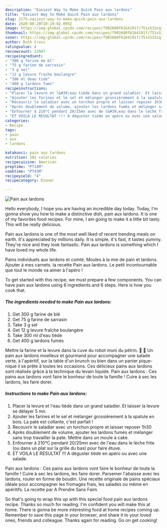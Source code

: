 ```yaml
---
description: "Easiest Way to Make Quick Pain aux lardons"
title: "Easiest Way to Make Quick Pain aux lardons"
slug: 2175-easiest-way-to-make-quick-pain-aux-lardons
date: 2020-08-20T10:19:02.095Z
image: https://img-global.cpcdn.com/recipes/f902680f6164191f/751x532cq70/pain-aux-lardons-photo-principale-de-la-recette.jpg
thumbnail: https://img-global.cpcdn.com/recipes/f902680f6164191f/751x532cq70/pain-aux-lardons-photo-principale-de-la-recette.jpg
cover: https://img-global.cpcdn.com/recipes/f902680f6164191f/751x532cq70/pain-aux-lardons-photo-principale-de-la-recette.jpg
author: Ruth Cross
ratingvalue: 4
reviewcount: 22947
recipeingredient:
- "300 g farine de bl"
- "75 g farine de sarrasin"
- "3 g sel"
- "12 g levure frache boulangre"
- "300 ml deau tide"
- "400 g lardons fums"
recipeinstructions:
- "Placer la levure et l&#39;eau tiède dans un grand saladier. Et laisser la levure se délayer 5 mn."
- "Ajouter les farines et le sel et mélanger grossièrement à la spatule en bois. La pate est collante, c&#39;est parfait !"
- "Recouvrir le saladier avec un torchon propre et laisser reposer 1h30"
- "Après doublement de volume, ajouter les lardons fumés et mélanger sans trop travailler la pate. Mettre dans un moule à cake."
- "Enfourner à 210°C pendant 20/25mn avec de l&#39;eau dans le lèche frite (ou dans un plat sur la grille du bas) pour faire étuve."
- "ET VOILA LE RESULTAT !!! A déguster tiède en apéro ou avec une salade."
categories:
- Recipe
tags:
- pain
- aux
- lardons

katakunci: pain aux lardons 
nutrition: 102 calories
recipecuisine: American
preptime: "PT14M"
cooktime: "PT43M"
recipeyield: "4"
recipecategory: Dinner

---
```



![Pain aux lardons](https://img-global.cpcdn.com/recipes/f902680f6164191f/751x532cq70/pain-aux-lardons-photo-principale-de-la-recette.jpg)

Hello everybody, I hope you are having an incredible day today. Today, I'm gonna show you how to make a distinctive dish, pain aux lardons. It is one of my favorites food recipes. For mine, I am going to make it a little bit tasty. This will be really delicious.

Pain aux lardons is one of the most well liked of recent trending meals on earth. It's appreciated by millions daily. It is simple, it's fast, it tastes yummy. They're nice and they look fantastic. Pain aux lardons is something which I have loved my whole life.

Pains individuels aux lardons et comté. Moules à la mie de pain et lardons. Ajouter à mes carnets. la recette Pain aux lardons. Le petit incontournable que tout le monde va aimer à l&#39;apéro !


To get started with this recipe, we must prepare a few components. You can have pain aux lardons using 6 ingredients and 6 steps. Here is how you cook that.

<!--inarticleads1-->

##### The ingredients needed to make Pain aux lardons:

1. Get 300 g farine de blé
1. Get 75 g farine de sarrasin
1. Take 3 g sel
1. Get 12 g levure fraîche boulangère
1. Take 300 ml d&#39;eau tiède
1. Get 400 g lardons fumés


Mettre la farine et la levure dans la cuve du robot muni du pétrin.   Un pain aux lardons moelleux et gourmand pour accompagner une salade verte, à l&#39;apéritif, sur la table d&#39;un brunch ou bien dans un panier pique-nique il se prête à toutes les occasions. Ces délicieux pains aux lardons sont réalisés grâce à la technique du levain liquide. Pain aux lardons : Ces pains aux lardons vont faire le bonheur de toute la famille ! Cuire à sec les lardons, les faire dorer. 

<!--inarticleads2-->

##### Instructions to make Pain aux lardons:

1. Placer la levure et l&#39;eau tiède dans un grand saladier. Et laisser la levure se délayer 5 mn.
1. Ajouter les farines et le sel et mélanger grossièrement à la spatule en bois. La pate est collante, c&#39;est parfait !
1. Recouvrir le saladier avec un torchon propre et laisser reposer 1h30
1. Après doublement de volume, ajouter les lardons fumés et mélanger sans trop travailler la pate. Mettre dans un moule à cake.
1. Enfourner à 210°C pendant 20/25mn avec de l&#39;eau dans le lèche frite (ou dans un plat sur la grille du bas) pour faire étuve.
1. ET VOILA LE RESULTAT !!! A déguster tiède en apéro ou avec une salade.


Pain aux lardons : Ces pains aux lardons vont faire le bonheur de toute la famille ! Cuire à sec les lardons, les faire dorer. Parsemer l&#39;abaisse avec les lardons, rouler en forme de boudin. Une recette originale de pains spéciaux idéale pour accompagner les fromages frais, les salades ou même en apéritifs. La recette par A Prendre Sans Faim. 

So that's going to wrap this up with this special food pain aux lardons recipe. Thanks so much for reading. I'm confident you will make this at home. There is gonna be more interesting food at home recipes coming up. Remember to save this page in your browser, and share it to your loved ones, friends and colleague. Thanks again for reading. Go on get cooking!
